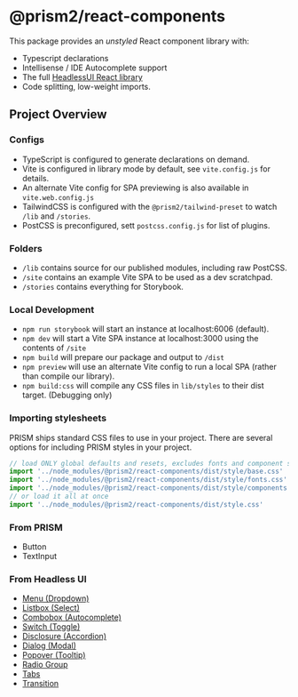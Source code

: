 # @prism2/react-components

This package provides an *unstyled* React component library with:

- Typescript declarations
- Intellisense / IDE Autocomplete support
- The full [HeadlessUI React library](https://headlessui.dev/)
- Code splitting, low-weight imports.


## Project Overview

### Configs


- TypeScript is configured to generate declarations on demand.
- Vite is configured in library mode by default, see `vite.config.js` for details.
- An alternate Vite config for SPA previewing is also available in `vite.web.config.js`
- TailwindCSS is configured with the `@prism2/tailwind-preset` to watch `/lib` and `/stories`.
- PostCSS is preconfigured, sett `postcss.config.js` for list of plugins.

### Folders

- `/lib` contains source for our published modules, including raw PostCSS.
- `/site` contains an example Vite SPA to be used as a dev scratchpad.
- `/stories` contains everything for Storybook.


### Local Development

- `npm run storybook` will start an instance at localhost:6006 (default).
- `npm dev` will start a Vite SPA instance at localhost:3000 using the contents of `/site`
- `npm build` will prepare our package and output to `/dist`
- `npm preview` will use an alternate Vite config to run a local SPA (rather than compile our library).
- `npm build:css` will compile any CSS files in `lib/styles` to their dist target. (Debugging only)

### Importing stylesheets

PRISM ships standard CSS files to use in your project. There are several options for including PRISM styles in your project.

```js
// load ONLY global defaults and resets, excludes fonts and component styles.
import '../node_modules/@prism2/react-components/dist/style/base.css'
import '../node_modules/@prism2/react-components/dist/style/fonts.css'
import '../node_modules/@prism2/react-components/dist/style/components.css'
// or load it all at once
import '../node_modules/@prism2/react-components/dist/style.css'
```

### From PRISM

- Button
- TextInput

### From Headless UI

- [Menu (Dropdown)](https://headlessui.dev/react/menu)
- [Listbox (Select)](https://headlessui.dev/react/listbox)
- [Combobox (Autocomplete)](https://headlessui.dev/react/combobox)
- [Switch (Toggle)](https://headlessui.dev/react/switch)
- [Disclosure (Accordion)](https://headlessui.dev/react/disclosure)
- [Dialog (Modal)](https://headlessui.dev/react/dialog)
- [Popover (Tooltip)](https://headlessui.dev/react/popover)
- [Radio Group](https://headlessui.dev/react/radio-group)
- [Tabs](https://headlessui.dev/react/tabs)
- [Transition](https://headlessui.dev/react/transition)
